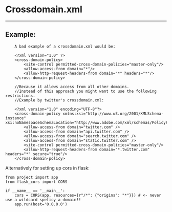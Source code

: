 # Crossdomain.xml
-------

## Example:


		A bad example of a crossdomain.xml would be:

		<?xml version="1.0" ?>
		<cross-domain-policy>
			<site-control permitted-cross-domain-policies="master-only"/>
			<allow-access-from domain="*"/>
			<allow-http-request-headers-from domain="*" headers="*"/>
		</cross-domain-policy>

		//Because it allows access from all other domains.
		//Instead of this approach you might want to use the following restrictions.
		//Example by twitter's crossdomain.xml:

		<?xml version="1.0" encoding="UTF-8"?>
		<cross-domain-policy xmlns:xsi="http://www.w3.org/2001/XMLSchema-instance" xsi:noNamespaceSchemaLocation="http://www.adobe.com/xml/schemas/PolicyFile.xsd">
			<allow-access-from domain="twitter.com" />
			<allow-access-from domain="api.twitter.com" />
			<allow-access-from domain="search.twitter.com" />
			<allow-access-from domain="static.twitter.com" />
			<site-control permitted-cross-domain-policies="master-only"/>
			<allow-http-request-headers-from domain="*.twitter.com" headers="*" secure="true"/>
		</cross-domain-policy>


Alternatively for setting up cors in flask:

	from project import app
	from flask_cors import CORS

	if __name__ == '__main__':
		cors = CORS(app, resources={r"/*": {"origins": "*"}}) # <- never use a wildcard speficy a domain!!
		app.run(host='0.0.0.0')
